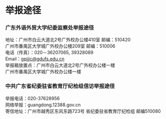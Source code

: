 # 举报途径</br>
### 广东外语外贸大学纪委监察处举报途径</br>
地址：广州市白云大道北2号广外校办公楼410室 邮编：510420</br>
     广州市番禺区大学城广外校办公楼209室 邮编：510006</br>
电话（传真）：020－36207065, 39328089</br>
Email：gpjjjc@gdufs.edu.cn</br>
举报箱放置点：广州市白云大道北2号广外校办公楼一楼</br>
              广州市番禺区大学城广外校办公楼一楼

### 中共广东省纪委驻省教育厅纪检组信访举报途径</br>
举报电话：020-37628956</br>
网络举报：guangdong.12388.gov.cn</br>
寄信地址：广州市越秀区东风东路723号 省纪委驻省教育厅纪检组 邮编510080
